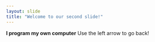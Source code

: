```yaml
---
layout: slide
title: "Welcome to our second slide!"
---
```

**I program my own computer**
Use the left arrow to go back!